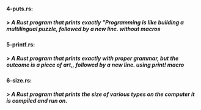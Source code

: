 #### 4-puts.rs:
##### > *A Rust program that prints exactly "Programming is like building a multilingual puzzle, followed by a new line. without macros*

#### 5-printf.rs:
##### > *A Rust program that prints exactly with proper grammar, but the outcome is a piece of art,, followed by a new line. using print! macro*

#### 6-size.rs:
##### > *A Rust program that prints the size of various types on the computer it is compiled and run on.*
